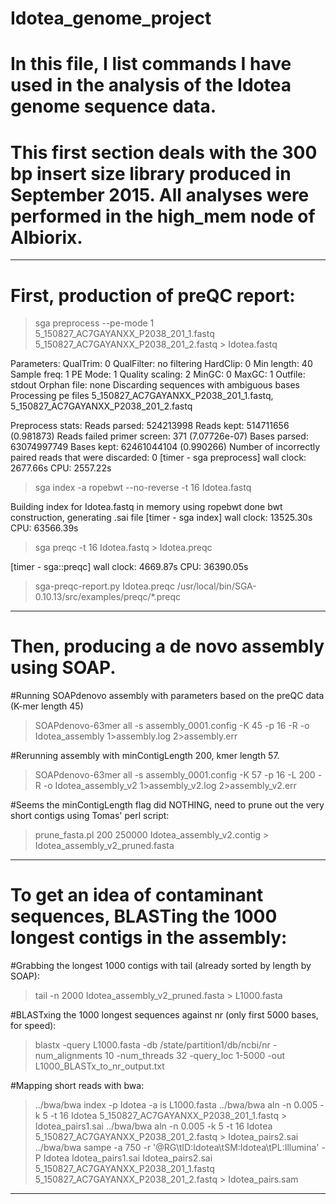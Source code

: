 # Idotea_genome_project
# In this file, I list commands I have used in the analysis of the Idotea genome sequence data.

# This first section deals with the 300 bp insert size library produced in September 2015. All analyses were performed in the high_mem node of Albiorix. 

---------------------------------------
# First, production of preQC report:

>sga preprocess --pe-mode 1 5_150827_AC7GAYANXX_P2038_201_1.fastq 5_150827_AC7GAYANXX_P2038_201_2.fastq > Idotea.fastq

Parameters:
QualTrim: 0
QualFilter: no filtering
HardClip: 0
Min length: 40
Sample freq: 1
PE Mode: 1
Quality scaling: 2
MinGC: 0
MaxGC: 1
Outfile: stdout
Orphan file: none
Discarding sequences with ambiguous bases
Processing pe files 5_150827_AC7GAYANXX_P2038_201_1.fastq, 5_150827_AC7GAYANXX_P2038_201_2.fastq

Preprocess stats:
Reads parsed:   524213998
Reads kept:     514711656 (0.981873)
Reads failed primer screen:     371 (7.07726e-07)
Bases parsed:   63074997749
Bases kept:     62461044104 (0.990266)
Number of incorrectly paired reads that were discarded: 0
[timer - sga preprocess] wall clock: 2677.66s CPU: 2557.22s

>sga index -a ropebwt --no-reverse -t 16 Idotea.fastq

Building index for Idotea.fastq in memory using ropebwt
         done bwt construction, generating .sai file
[timer - sga index] wall clock: 13525.30s CPU: 63566.39s

>sga preqc -t 16 Idotea.fastq > Idotea.preqc

[timer - sga::preqc] wall clock: 4669.87s CPU: 36390.05s

>sga-preqc-report.py Idotea.preqc /usr/local/bin/SGA-0.10.13/src/examples/preqc/*.preqc

--------------------------------------

# Then, producing a de novo assembly using SOAP.

#Running SOAPdenovo assembly with parameters based on the preQC data (K-mer length 45)

>SOAPdenovo-63mer all -s assembly_0001.config -K 45 -p 16 -R -o Idotea_assembly 1>assembly.log 2>assembly.err

#Rerunning assembly with minContigLength 200, kmer length 57.

>SOAPdenovo-63mer all -s assembly_0001.config -K 57 -p 16 -L 200 -R -o Idotea_assembly_v2 1>assembly_v2.log 2>assembly_v2.err

#Seems the minContigLength flag did NOTHING, need to prune out the very short contigs using Tomas' perl script:

>prune_fasta.pl 200 250000 Idotea_assembly_v2.contig > Idotea_assembly_v2_pruned.fasta

---------------------------------------

# To get an idea of contaminant sequences, BLASTing the 1000 longest contigs in the assembly:

#Grabbing the longest 1000 contigs with tail (already sorted by length by SOAP):

>tail -n 2000 Idotea_assembly_v2_pruned.fasta > L1000.fasta

#BLASTxing the 1000 longest sequences against nr (only first 5000 bases, for speed):

>blastx -query L1000.fasta -db /state/partition1/db/ncbi/nr -num_alignments 10 -num_threads 32 -query_loc 1-5000 -out L1000_BLASTx_to_nr_output.txt

#Mapping short reads with bwa:

>../bwa/bwa index -p Idotea -a is L1000.fasta
>../bwa/bwa aln -n 0.005 -k 5 -t 16 Idotea 5_150827_AC7GAYANXX_P2038_201_1.fastq > Idotea_pairs1.sai
>../bwa/bwa aln -n 0.005 -k 5 -t 16 Idotea 5_150827_AC7GAYANXX_P2038_201_2.fastq > Idotea_pairs2.sai
>../bwa/bwa sampe -a 750 -r '@RG\tID:Idotea\tSM:Idotea\tPL:Illumina' -P Idotea Idotea_pairs1.sai Idotea_pairs2.sai 5_150827_AC7GAYANXX_P2038_201_1.fastq 5_150827_AC7GAYANXX_P2038_201_2.fastq > Idotea_pairs.sam

-------------------------------------------------------------------

